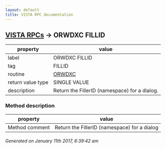 ```yaml
---
layout: default
title: VISTA RPC documentation
---
```




## [VISTA RPCs](TableOfContent.md) &#8594; ORWDXC FILLID 

 property | value 
--- | --- 
 label | ORWDXC FILLID
 tag | FILLID
 routine | [ORWDXC](http://code.osehra.org/dox/Routine_ORWDXC_source.html)
 return value type | SINGLE VALUE
 description | Return the FillerID (namespace) for a dialog.


### Method description

 property | value 
--- | --- 
 Method comment | Return the FillerID (namespace) for a dialog




 ###### Generated on January 11th 2017, 6:39:42 am